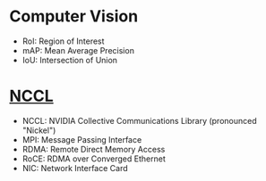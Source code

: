 # Computer Vision

- RoI: Region of Interest
- mAP: Mean Average Precision
- IoU: Intersection of Union

# [NCCL](https://docs.nvidia.com/deeplearning/nccl/user-guide/docs/index.html)

- NCCL: NVIDIA Collective Communications Library (pronounced "Nickel")
- MPI: Message Passing Interface
- RDMA: Remote Direct Memory Access
- RoCE: RDMA over Converged Ethernet
- NIC: Network Interface Card
